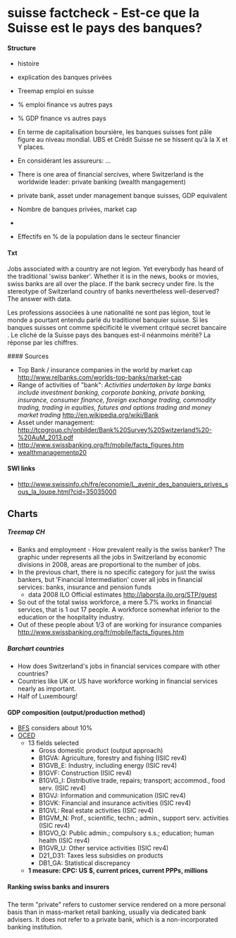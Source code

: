 # suisse factcheck - Est-ce que la Suisse est le pays des banques? 



#### Structure

* histoire
* explication des banques privées
* Treemap emploi en suisse
* % emploi finance vs autres pays
* % GDP finance vs autres pays


* En terme de capitalisation boursière, les banques suisses font pâle figure au niveau mondial. UBS et Crédit Suisse ne se hissent qu'à la X et Y places.
* En considérant les assureurs: ...
* There is one area of financial sercives, where Switzerland is the worldwide leader: private banking (wealth mangagement)
* private bank, asset under management banque suisses, GDP equivalent
* Nombre de banques privées, market cap
* 




* Effectifs en % de la population dans le secteur financier  



#### Txt

Jobs associated with a country are not legion. Yet everybody has heard of the traditional 'swiss banker'. Whether it is in the news, books or movies, swiss banks are all over the place. If the bank secrecy under fire. Is the stereotype of Switzerland country of banks nevertheless well-deserved? The answer with data.


Les professions associées à une nationalité ne sont pas légion, tout le monde a pourtant entendu parlé du traditionel banquier suisse. Si les banques suisses ont comme spécificité le vivement critqué secret bancaire . Le cliché de la Suisse pays des banques est-il néanmoins mérité? La réponse par les chiffres.



#### Sources

* Top Bank / insurance companies in the world by market cap <http://www.relbanks.com/worlds-top-banks/market-cap>
* Range of activities of "bank": _Activities undertaken by large banks include investment banking, corporate banking, private banking, insurance, consumer finance, foreign exchange trading, commodity trading, trading in equities, futures and options trading and money market trading_ <http://en.wikipedia.org/wiki/Bank>
* Asset under management: <http://tcpgroup.ch/onbilder/Bank%20Survey%20Switzerland%20-%20AuM_2013.pdf>
* <http://www.swissbanking.org/fr/mobile/facts_figures.htm>
* [wealthmanagementp20](http://www.mediadesk.uzh.ch/articles/2013/schweizer-private-banking-kaempft-gegen-hohe-kosten/Private_Banking_Study_2013.pdf)

#### SWI links

* <http://www.swissinfo.ch/fre/economie/L_avenir_des_banquiers_prives_sous_la_loupe.html?cid=35035000>


## Charts

##### Treemap CH
  
* Banks and employment - How prevalent really is the swiss banker? The graphic under represents all the jobs in Switzerland by economic divisions in 2008, areas are proportional to the number of jobs.    
* In the previous chart, there is no specific category for just the swiss bankers, but 'Financial Intermediation' cover all jobs in financial services: banks, insurance and pension funds
   * data 2008 ILO Official estimates <http://laborsta.ilo.org/STP/guest>
* So out of the total swiss workforce, a mere 5.7% works in financial services, that is 1 out 17 people. A workforce somewhat inferior to the education or the hospitality industry. 
 * Out of these people about 1/3 of are working for insurance companies <http://www.swissbanking.org/fr/mobile/facts_figures.htm>

##### Barchart countries

 * How does Switzerland's jobs in financial services compare with other countries?    
 * Countries like UK or US have workforce working in financial services nearly as important.
  * Half of Luxembourg!

 
#### GDP composition (output/production method)
* [BFS](http://www.bfs.admin.ch/bfs/portal/fr/index/themen/04/02/02/key/nach_branchen.html) considers about 10%
* [OCED](http://stats.oecd.org/Index.aspx?datasetcode=SNA_TABLE1)
  * 13 fields selected 
    *  Gross domestic product (output approach)
    * B1GVA: Agriculture, forestry and fishing (ISIC rev4)
    * B1GVB_E: Industry, including energy (ISIC rev4)
    * B1GVF: Construction (ISIC rev4)
    * B1GVG_I: Distributive trade, repairs; transport; accommod., food serv. (ISIC rev4)
    * B1GVJ: Information and communication (ISIC rev4)
    * B1GVK: Financial and insurance activities (ISIC rev4)
    * B1GVL: Real estate activities (ISIC rev4)
    * B1GVM_N: Prof., scientific, techn.; admin., support serv. activities (ISIC rev4)
    * B1GVO_Q: Public admin.; compulsory s.s.; education; human health (ISIC rev4)
    * B1GVR_U: Other service activities (ISIC rev4)
    * D21_D31: Taxes less subsidies on products
    * DB1_GA: Statistical discrepancy
  * **1 measure: CPC: US $, current prices, current PPPs, millions**  
   
    
#### Ranking swiss banks and insurers


#####

The term "private" refers to customer service rendered on a more personal basis than in mass-market retail banking, usually via dedicated bank advisers. It does not refer to a private bank, which is a non-incorporated banking institution.
